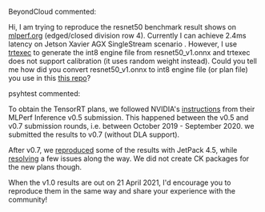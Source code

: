 ﻿BeyondCloud commented:

Hi,
I am trying to reproduce the resnet50 benchmark result shows on [mlperf.org](https://mlperf.org/inference-results-0-7) (edged/closed division row 4). Currently I can achieve 2.4ms latency on Jetson Xavier AGX SingleStream scenario . However, I use [trtexec](https://github.com/NVIDIA/TensorRT/tree/master/samples/opensource/trtexec) to generate the int8 engine file from resnet50_v1.onnx and trtexec does not support calibration (it uses random weight instead). Could you tell me how did you convert resnet50_v1.onnx to int8 engine file (or plan file)  you use in this [this repo](https://github.com/ctuning/ck-mlperf/tree/master/program/image-classification-tensorrt-loadgen-py/)? 

psyhtest commented:


To obtain the TensorRT plans, we followed NVIDIA's [instructions](https://github.com/mlcommons/inference_results_v0.5/tree/master/closed/NVIDIA) from their MLPerf Inference v0.5 submission. This happened between the v0.5 and v0.7 submission rounds, i.e. between October 2019 - September 2020. we submitted the results to v0.7 (without DLA support).

After v0.7, we [reproduced](https://github.com/ctuning/ck-ml/blob/master/jnotebook/mlperf-inference-v0.7-reproduce-xavier/) some of the results with JetPack 4.5, while [resolving](https://github.com/mlcommons/inference_results_v0.7/issues/15) a few issues along the way. We did not create CK packages for the new plans though.

When the v1.0 results are out on 21 April 2021, I'd encourage you to reproduce them in the same way and share your experience with the community!
